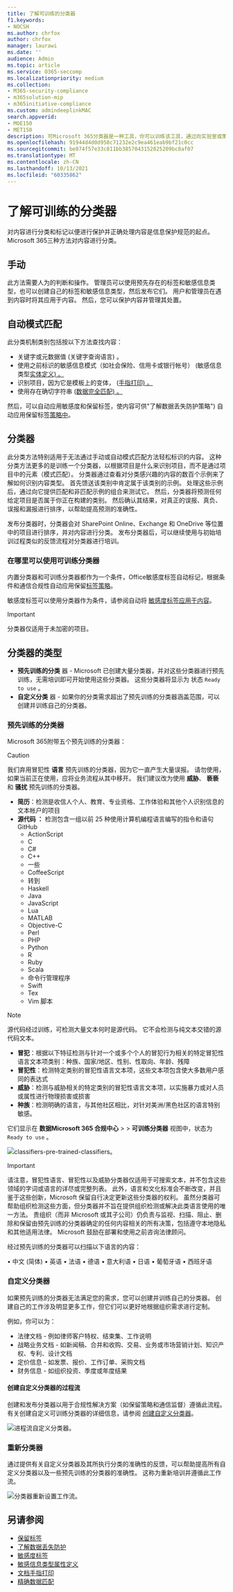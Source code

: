 ```yaml
---
title: 了解可训练的分类器
f1.keywords:
- NOCSH
ms.author: chrfox
author: chrfox
manager: laurawi
ms.date: ''
audience: Admin
ms.topic: article
ms.service: O365-seccomp
ms.localizationpriority: medium
ms.collection:
- M365-security-compliance
- m365solution-mip
- m365initiative-compliance
ms.custom: admindeeplinkMAC
search.appverid:
- MOE150
- MET150
description: 可Microsoft 365分类器是一种工具，你可以训练该工具，通过向实验室或策略应用程序提供要查看的正面和负面示例来识别不同类型的内容。
ms.openlocfilehash: 91944d4d0d958c71232e2c9ea461eab9bf21c0cc
ms.sourcegitcommit: be074f57e33c811bb3857043152825209bc8af07
ms.translationtype: MT
ms.contentlocale: zh-CN
ms.lasthandoff: 10/13/2021
ms.locfileid: "60335862"
---
```

# <a name="learn-about-trainable-classifiers"></a>了解可训练的分类器

对内容进行分类和标记以便进行保护并正确处理内容是信息保护规范的起点。 Microsoft 365三种方法对内容进行分类。

## <a name="manually"></a>手动

此方法需要人为的判断和操作。 管理员可以使用预先存在的标签和敏感信息类型，也可以创建自己的标签和敏感信息类型，然后发布它们。 用户和管理员在遇到内容时将其应用于内容。 然后，您可以保护内容并管理其处置。

## <a name="automated-pattern-matching"></a>自动模式匹配

此分类机制类别包括按以下方法查找内容：

- 关键字或元数据值 (关键字查询语言) 。
- 使用之前标识的敏感信息模式（如社会保险、信用卡或银行帐号） (敏感信息类型[实体定义) 。 ](sensitive-information-type-entity-definitions.md)
- 识别项目，因为它是模板上的变体， ([手指打印) 。 ](document-fingerprinting.md)
- 使用存在确切字符串 ([数据完全匹配) 。 ](create-custom-sensitive-information-types-with-exact-data-match-based-classification.md)

然后，可以自动应用敏感度和保留标签，使内容可供"了解数据丢失防护策略[](dlp-learn-about-dlp.md)") 自动应用保留标签[策略中](apply-retention-labels-automatically.md)。

## <a name="classifiers"></a>分类器

此分类方法特别适用于无法通过手动或自动模式匹配方法轻松标识的内容。 这种分类方法更多的是训练一个分类器，以根据项目是什么来识别项目，而不是通过项目中的元素（模式匹配）。 分类器通过查看对分类感兴趣的内容的数百个示例来了解如何识别内容类型。 首先馈送该类别中肯定属于该类别的示例。 处理这些示例后，通过向它提供匹配和非匹配示例的组合来测试它。 然后，分类器将预测任何给定项目是否属于你正在构建的类别。 然后确认其结果，对真正的误报、真负、误报和漏报进行排序，以帮助提高预测的准确性。 

发布分类器时，分类器会对 SharePoint Online、Exchange 和 OneDrive 等位置中的项目进行排序，并对内容进行分类。 发布分类器后，可以继续使用与初始培训过程类似的反馈流程对分类器进行培训。

### <a name="where-you-can-use-trainable-classifiers"></a>在哪里可以使用可训练分类器
内置分类器和可训练分类器都作为一个条件，Office敏感度标签[](apply-sensitivity-label-automatically.md)自动标记，根据条件和通信合规性自动应用保留[标签策略](communication-compliance.md)。 [](apply-retention-labels-automatically.md#configuring-conditions-for-auto-apply-retention-labels) 

敏感度标签可以使用分类器作为条件，请参阅自动将 [敏感度标签应用于内容](apply-sensitivity-label-automatically.md)。

> [!IMPORTANT]
> 分类器仅适用于未加密的项目。

## <a name="types-of-classifiers"></a>分类器的类型

- **预先训练的分类** 器 - Microsoft 已创建大量分类器，并对这些分类器进行预先训练，无需培训即可开始使用这些分类器。 这些分类器将显示为 状态 `Ready to use` 。
- **自定义分类** 器 - 如果你的分类需求超出了预先训练的分类器涵盖范围，可以创建并训练自己的分类器。

### <a name="pre-trained-classifiers"></a>预先训练的分类器

Microsoft 365附带五个预先训练的分类器：

> [!CAUTION]
> 我们弃用冒犯性 **语言** 预先训练的分类器，因为它一直产生大量误报。 请勿使用，如果当前正在使用，应将业务流程从其中移开。 我们建议改为使用 **威胁**、 **亵亵** 和 **骚扰** 预先训练的分类器。

- **简历**：检测是收信人个人、教育、专业资格、工作体验和其他个人识别信息的文本帐户的项目
- **源代码 ：** 检测包含一组以前 25 种使用计算机编程语言编写的指令和语句GitHub
    - ActionScript
    - C
    - C#
    - C++
    - 一些
    - CoffeeScript
    - 转到
    - Haskell
    - Java
    - JavaScript
    - Lua
    - MATLAB
    - Objective-C
    - Perl
    - PHP
    - Python
    - R
    - Ruby
    - Scala
    - 命令行管理程序
    - Swift
    - Tex
    - Vim 脚本

> [!NOTE]
> 源代码经过训练，可检测大量文本何时是源代码。 它不会检测与纯文本交错的源代码文本。

- **冒犯**：根据以下特征检测与针对一个或多个个人的冒犯行为相关的特定冒犯性语言文本项类别：种族、国家/地区、性别、性取向、年龄、残障
- **冒犯性**：检测特定类别的冒犯性语言文本项，这些文本项包含使大多数用户感同的表达式
- **威胁**：检测与威胁相关的特定类别的冒犯性语言文本项，以实施暴力或对人员或属性进行物理损害或损害
- **种族**：检测明确的语言，与其他社区相比，对针对美洲/黑色社区的语言特别敏感。

它们显示在 **数据Microsoft 365 合规中心**  >    >  **可训练分类器** 视图中，状态为 `Ready to use` 。

![classifiers-pre-trained-classifiers。](../media/classifiers-ready-to-use-classifiers.png)

> [!IMPORTANT]
> 请注意，冒犯性语言、冒犯性以及威胁分类器仅适用于可搜索文本，并不包含这些领域的字词或语言的详尽或完整列表。 此外，语言和文化标准会不断改变，并且鉴于这些创新，Microsoft 保留自行决定更新这些分类器的权利。 虽然分类器可帮助组织检测这些方面，但分类器并不旨在提供组织检测或解决此类语言使用的唯一方法。 贵组织（而非 Microsoft 或其子公司）仍负责与监视、扫描、阻止、删除和保留由预先训练的分类器确定的任何内容相关的所有决策，包括遵守本地隐私和其他适用法律。 Microsoft 鼓励在部署和使用之前咨询法律顾问。

经过预先训练的分类器可以扫描以下语言的内容：

• 中文 (简体) • 英语 • 法语 • 德语 • 意大利语 • 日语 • 葡萄牙语 • 西班牙语

### <a name="custom-classifiers"></a>自定义分类器

如果预先训练的分类器无法满足您的需求，您可以创建并训练自己的分类器。 创建自己的工作涉及明显更多工作，但它们可以更好地根据组织需求进行定制。 

例如，你可以为：
 
- 法律文档 - 例如律师客户特权、结束集、工作说明
- 战略业务文档 - 如新闻稿、合并和收购、交易、业务或市场营销计划、知识产权、专利、设计文档
- 定价信息 - 如发票、报价、工作订单、采购文档 
- 财务信息 - 如组织投资、季度或年度结果    

#### <a name="process-flow-for-creating-custom-classifiers"></a>创建自定义分类器的过程流

创建和发布分类器以用于合规性解决方案（如保留策略和通信监督）遵循此流程。 有关创建自定义可训练分类器的详细信息，请参阅 [创建自定义分类器](classifier-get-started-with.md)。

![进程流自定义分类器。](../media/classifier-trainable-classifier-flow.png)

### <a name="retraining-classifiers"></a>重新分类器

通过提供有关自定义分类器及其所执行分类的准确性的反馈，可以帮助提高所有自定义分类器以及一些预先训练的分类器的准确性。 这称为重新培训并遵循此工作流。

![分类器重新设置工作流。](../media/classifier-retraining-workflow.png)

## <a name="see-also"></a>另请参阅

- [保留标签](retention.md)
- [了解数据丢失防护](dlp-learn-about-dlp.md)
- [敏感度标签](sensitivity-labels.md)
- [敏感信息类型属性定义](sensitive-information-type-entity-definitions.md)
- [文档手指打印](document-fingerprinting.md)
- [精确数据匹配](create-custom-sensitive-information-types-with-exact-data-match-based-classification.md)
